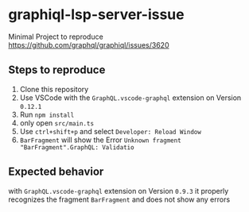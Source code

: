 # graphiql-lsp-server-issue
Minimal Project to reproduce https://github.com/graphql/graphiql/issues/3620

## Steps to reproduce
1. Clone this repository
2. Use VSCode with the `GraphQL.vscode-graphql` extension on Version `0.12.1`
3. Run `npm install`
4. only open `src/main.ts`
5. Use `ctrl+shift+p` and select `Developer: Reload Window`
6. `BarFragment` will show the Error `Unknown fragment "BarFragment".GraphQL: Validatio`

## Expected behavior
with `GraphQL.vscode-graphql` extension on Version `0.9.3` it properly recognizes the fragment `BarFragment` and does not show any errors